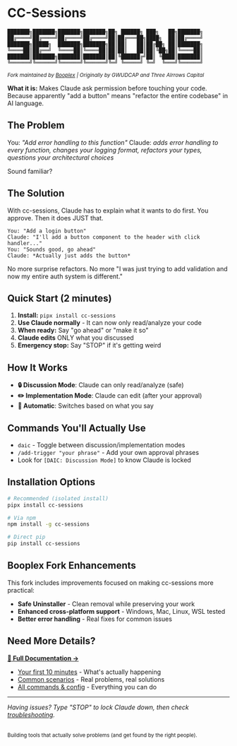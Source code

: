 # CC-Sessions

```
███████╗███████╗███████╗███████╗██╗ ██████╗ ███╗   ██╗███████╗
██╔════╝██╔════╝██╔════╝██╔════╝██║██╔═══██╗████╗  ██║██╔════╝
███████╗█████╗  ███████╗███████╗██║██║   ██║██╔██╗ ██║███████╗
╚════██║██╔══╝  ╚════██║╚════██║██║██║   ██║██║╚██╗██║╚════██║
███████║███████╗███████║███████║██║╚██████╔╝██║ ╚████║███████║
╚══════╝╚══════╝╚══════╝╚══════╝╚═╝ ╚═════╝ ╚═╝  ╚═══╝╚══════╝
```

<sub>_Fork maintained by [Booplex](https://booplex.com) | Originally by GWUDCAP and Three AIrrows Capital_</sub>

**What it is:** Makes Claude ask permission before touching your code. Because apparently "add a button" means "refactor the entire codebase" in AI language.

## The Problem

You: *"Add error handling to this function"*
Claude: *adds error handling to every function, changes your logging format, refactors your types, questions your architectural choices*

Sound familiar?

## The Solution

With cc-sessions, Claude has to explain what it wants to do first. You approve. Then it does JUST that.

```
You: "Add a login button"
Claude: "I'll add a button component to the header with click handler..."
You: "Sounds good, go ahead"
Claude: *Actually just adds the button*
```

No more surprise refactors. No more "I was just trying to add validation and now my entire auth system is different."

## Quick Start (2 minutes)

1. **Install:** `pipx install cc-sessions`
2. **Use Claude normally** - It can now only read/analyze your code
3. **When ready:** Say "go ahead" or "make it so"
4. **Claude edits** ONLY what you discussed
5. **Emergency stop:** Say "STOP" if it's getting weird

## How It Works

- **🔒 Discussion Mode**: Claude can only read/analyze (safe)
- **✏️ Implementation Mode**: Claude can edit (after your approval)
- **🔄 Automatic**: Switches based on what you say

## Commands You'll Actually Use

- `daic` - Toggle between discussion/implementation modes
- `/add-trigger "your phrase"` - Add your own approval phrases
- Look for `[DAIC: Discussion Mode]` to know Claude is locked

## Installation Options

```bash
# Recommended (isolated install)
pipx install cc-sessions

# Via npm
npm install -g cc-sessions

# Direct pip
pip install cc-sessions
```

## Booplex Fork Enhancements

This fork includes improvements focused on making cc-sessions more practical:

- **Safe Uninstaller** - Clean removal while preserving your work
- **Enhanced cross-platform support** - Windows, Mac, Linux, WSL tested
- **Better error handling** - Real fixes for common issues

## Need More Details?

**[📖 Full Documentation →](docs/)**

- [Your first 10 minutes](docs/quickstart.md) - What's actually happening
- [Common scenarios](docs/examples.md) - Real problems, real solutions
- [All commands & config](docs/) - Everything you can do

---

*Having issues? Type "STOP" to lock Claude down, then check [troubleshooting](docs/troubleshooting.md).*

<br>
<sub>Building tools that actually solve problems (and get found by the right people).</sub>
